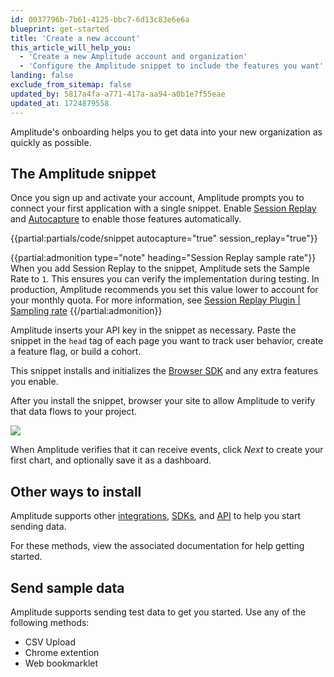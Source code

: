 ```yaml
---
id: 0037796b-7b61-4125-bbc7-6d13c83e6e6a
blueprint: get-started
title: 'Create a new account'
this_article_will_help_you:
  - 'Create a new Amplitude account and organization'
  - 'Configure the Amplitude snippet to include the features you want'
landing: false
exclude_from_sitemap: false
updated_by: 5817a4fa-a771-417a-aa94-a0b1e7f55eae
updated_at: 1724879558
---
```

Amplitude's onboarding helps you to get data into your new organization as quickly as possible.

## The Amplitude snippet

Once you sign up and activate your account, Amplitude prompts you to connect your first application with a single snippet. Enable [Session Replay](/docs/session-replay) and [Autocapture](/docs/data/autocapture) to enable those features automatically.

{{partial:partials/code/snippet autocapture="true" session_replay="true"}}

{{partial:admonition type="note" heading="Session Replay sample rate"}}
When you add Session Replay to the snippet, Amplitude sets the Sample Rate to `1`. This ensures you can verify the implementation during testing. In production, Amplitude recommends you set this value lower to account for your monthly quota. For more information, see [Session Replay Plugin | Sampling rate](/docs/session-replay/session-replay-plugin#sampling-rate)
{{/partial:admonition}}

Amplitude inserts your API key in the snippet as necessary. Paste the snippet in the `head` tag of each page you want to track user behavior, create a feature flag, or build a cohort.

This snippet installs and initializes the [Browser SDK](/docs/sdks/analytics/browser/browser-sdk-2) and any extra features you enable.

After you install the snippet, browser your site to allow Amplitude to verify that data flows to your project. 

![](statamic://asset::help_center_conversions::get-started/data-flowing.png)

When Amplitude verifies that it can receive events, click *Next* to create your first chart, and optionally save it as a dashboard.

## Other ways to install

Amplitude supports other [integrations](/docs/data/source-catalog), [SDKs](/docs/sdks/analytics), and [API](/docs/apis/analytics/http-v2) to help you start sending data.

For these methods, view the associated documentation for help getting started.

## Send sample data

Amplitude supports sending test data to get you started. Use any of the following methods:

- CSV Upload
- Chrome extention
- Web bookmarklet